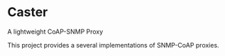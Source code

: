 # Caster
A lightweight CoAP-SNMP Proxy

This project provides a several implementations of SNMP-CoAP proxies. 
